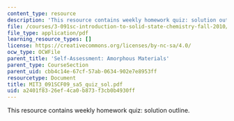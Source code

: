 ```yaml
---
content_type: resource
description: 'This resource contains weekly homework quiz: solution outline.'
file: /courses/3-091sc-introduction-to-solid-state-chemistry-fall-2010/a2401f8326ef4ca0b873f3cb0b4930ff_MIT3_091SCF09_sa5_quiz_sol.pdf
file_type: application/pdf
learning_resource_types: []
license: https://creativecommons.org/licenses/by-nc-sa/4.0/
ocw_type: OCWFile
parent_title: 'Self-Assessment: Amorphous Materials'
parent_type: CourseSection
parent_uid: cbb4c14e-67cf-57ab-0634-902e7e8953ff
resourcetype: Document
title: MIT3_091SCF09_sa5_quiz_sol.pdf
uid: a2401f83-26ef-4ca0-b873-f3cb0b4930ff
---
```

This resource contains weekly homework quiz: solution outline.